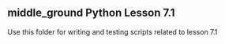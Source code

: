 ## middle_ground Python Lesson 7.1
Use this folder for writing and testing scripts related to lesson 7.1